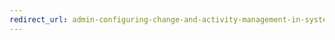 ```yaml
---
redirect_url: admin-configuring-change-and-activity-management-in-system-center-2016-service-manager
---
```

